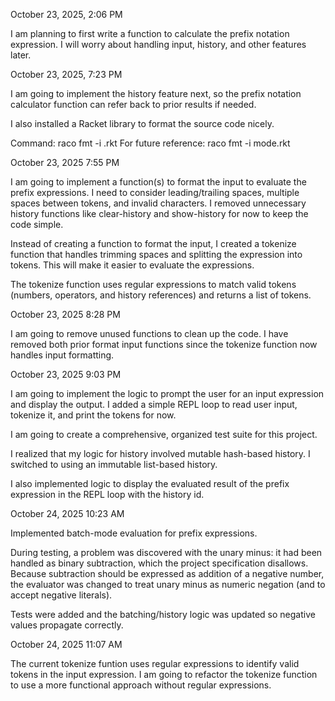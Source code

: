 October 23, 2025, 2:06 PM

I am planning to first write a function to calculate the prefix notation expression.
I will worry about handling input, history, and other features later.

October 23, 2025, 7:23 PM

I am going to implement the history feature next, so the prefix notation calculator function
can refer back to prior results if needed.

I also installed a Racket library to format the source code nicely.

Command: raco fmt -i <filename>.rkt
For future reference: raco fmt -i mode.rkt

October 23, 2025 7:55 PM

I am going to implement a function(s) to format the input to evaluate the prefix expressions.
I need to consider leading/trailing spaces, multiple spaces between tokens, and invalid characters.
I removed unnecessary history functions like clear-history and show-history for now to keep the code 
simple.

Instead of creating a function to format the input, I created a tokenize function that handles
trimming spaces and splitting the expression into tokens. This will make it easier to evaluate the 
expressions. 

The tokenize function uses regular expressions to match valid tokens (numbers, operators, and
history references) and returns a list of tokens.

October 23, 2025 8:28 PM

I am going to remove unused functions to clean up the code.
I have removed both prior format input functions since the tokenize function now handles input 
formatting.

October 23, 2025 9:03 PM

I am going to implement the logic to prompt the user for an input expression and display the output.
I added a simple REPL loop to read user input, tokenize it, and print the tokens for now.

I am going to create a comprehensive, organized test suite for this project.

I realized that my logic for history involved mutable hash-based history. I switched to using an 
immutable list-based history.

I also implemented logic to display the evaluated result of the prefix expression in the REPL loop
with the history id.

October 24, 2025 10:23 AM

Implemented batch-mode evaluation for prefix expressions. 

During testing, a problem was discovered with the unary minus: it had been handled as binary subtraction, which the project specification disallows. Because subtraction should be expressed as addition of a negative number, the evaluator was changed to treat unary minus as numeric negation (and to accept negative literals). 

Tests were added and the batching/history logic was updated so negative values propagate correctly.

October 24, 2025 11:07 AM

The current tokenize funtion uses regular expressions to identify valid tokens in the input expression.
I am going to refactor the tokenize function to use a more functional approach without regular expressions.





